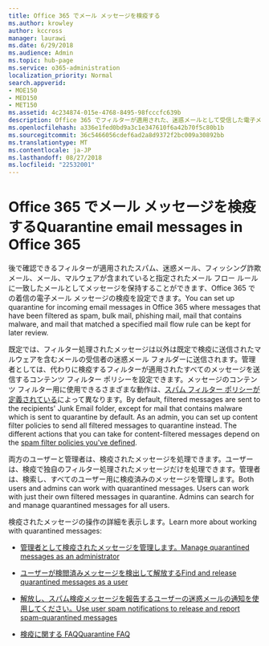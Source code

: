 ```yaml
---
title: Office 365 でメール メッセージを検疫する
ms.author: krowley
author: kccross
manager: laurawi
ms.date: 6/29/2018
ms.audience: Admin
ms.topic: hub-page
ms.service: o365-administration
localization_priority: Normal
search.appverid:
- MOE150
- MED150
- MET150
ms.assetid: 4c234874-015e-4768-8495-98fcccfc639b
description: Office 365 でフィルターが適用された、迷惑メールとして受信した電子メール メッセージを一括、フィッシング詐欺メールの着信の電子メール メッセージを検疫場所を設定することができ、後で確認できるマルウェアを保つことができます。
ms.openlocfilehash: a336e1fed0bd9a3c1e347610f6a42b70f5c80b1b
ms.sourcegitcommit: 36c5466056cdef6ad2a8d9372f2bc009a30892bb
ms.translationtype: MT
ms.contentlocale: ja-JP
ms.lasthandoff: 08/27/2018
ms.locfileid: "22532001"
---
```

# <a name="quarantine-email-messages-in-office-365"></a><span data-ttu-id="ced19-103">Office 365 でメール メッセージを検疫する</span><span class="sxs-lookup"><span data-stu-id="ced19-103">Quarantine email messages in Office 365</span></span>

<span data-ttu-id="ced19-104">後で確認できるフィルターが適用されたスパム、迷惑メール、フィッシング詐欺メール、メール、マルウェアが含まれていると指定されたメール フロー ルールに一致したメールとしてメッセージを保持することができます、Office 365 での着信の電子メール メッセージの検疫を設定できます。</span><span class="sxs-lookup"><span data-stu-id="ced19-104">You can set up quarantine for incoming email messages in Office 365 where messages that have been filtered as spam, bulk mail, phishing mail, mail that contains malware, and mail that matched a specified mail flow rule can be kept for later review.</span></span>
  
<span data-ttu-id="ced19-p101">既定では、フィルター処理されたメッセージは以外は既定で検疫に送信されたマルウェアを含むメールの受信者の迷惑メール フォルダーに送信されます。管理者としては、代わりに検疫するフィルターが適用されたすべてのメッセージを送信するコンテンツ フィルター ポリシーを設定できます。メッセージのコンテンツ フィルター用に使用できるさまざまな動作は、[スパム フィルター ポリシーが定義されている](https://go.microsoft.com/fwlink/?LinkId=799736)によって異なります。</span><span class="sxs-lookup"><span data-stu-id="ced19-p101">By default, filtered messages are sent to the recipients' Junk Email folder, except for mail that contains malware which is sent to quarantine by default. As an admin, you can set up content filter policies to send all filtered messages to quarantine instead. The different actions that you can take for content-filtered messages depend on the [spam filter policies you've defined](https://go.microsoft.com/fwlink/?LinkId=799736).</span></span>
  
<span data-ttu-id="ced19-p102">両方のユーザーと管理者は、検疫されたメッセージを処理できます。ユーザーは、検疫で独自のフィルター処理されたメッセージだけを処理できます。管理者は、検索し、すべてのユーザー用に検疫済みのメッセージを管理します。</span><span class="sxs-lookup"><span data-stu-id="ced19-p102">Both users and admins can work with quarantined messages. Users can work with just their own filtered messages in quarantine. Admins can search for and manage quarantined messages for all users.</span></span>
  
<span data-ttu-id="ced19-111">検疫されたメッセージの操作の詳細を表示します。</span><span class="sxs-lookup"><span data-stu-id="ced19-111">Learn more about working with quarantined messages:</span></span>
  
- [<span data-ttu-id="ced19-112">管理者として検疫されたメッセージを管理します。</span><span class="sxs-lookup"><span data-stu-id="ced19-112">Manage quarantined messages as an administrator</span></span>](manage-quarantined-messages-and-files.md)
    
- [<span data-ttu-id="ced19-113">ユーザーが検閲済みメッセージを検出して解放する</span><span class="sxs-lookup"><span data-stu-id="ced19-113">Find and release quarantined messages as a user</span></span>](find-and-release-quarantined-messages-as-a-user.md)
    
- [<span data-ttu-id="ced19-114">解放し、スパム検疫メッセージを報告するユーザーの迷惑メールの通知を使用してください。</span><span class="sxs-lookup"><span data-stu-id="ced19-114">Use user spam notifications to release and report spam-quarantined messages</span></span>](use-spam-notifications-to-release-and-report-quarantined-messages.md)
    
- [<span data-ttu-id="ced19-115">検疫に関する FAQ</span><span class="sxs-lookup"><span data-stu-id="ced19-115">Quarantine FAQ</span></span>](quarantine-faq.md)
    

